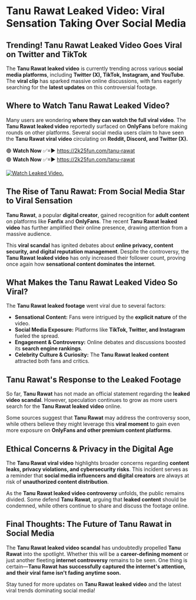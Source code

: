 # Tanu Rawat Leaked Video: Viral Sensation Taking Over Social Media

## **Trending! Tanu Rawat Leaked Video Goes Viral on Twitter and TikTok**
The **Tanu Rawat leaked video** is currently trending across various **social media platforms**, including **Twitter (X), TikTok, Instagram, and YouTube**. The **viral clip** has sparked massive online discussions, with fans eagerly searching for the **latest updates** on this controversial footage.

## **Where to Watch Tanu Rawat Leaked Video?**
Many users are wondering **where they can watch the full viral video**. The **Tanu Rawat leaked video** reportedly surfaced on **OnlyFans** before making rounds on other platforms. Several social media users claim to have seen the **Tanu Rawat viral video** circulating on **Reddit, Discord, and Twitter (X).**

🟢 **Watch Now** ✅=► https://2k25fun.com/tanu-rawat  
🟢 **Watch Now** ✅=► https://2k25fun.com/tanu-rawat  

[![Watch Leaked Video.](https://miro.medium.com/v2/resize:fit:828/format:webp/1*cilzJN44JGOrTw9NJCrNHA.gif "Watch Leaked Video")](https://2k25fun.com/tanu-rawat)

## **The Rise of Tanu Rawat: From Social Media Star to Viral Sensation**
**Tanu Rawat**, a popular **digital creator**, gained recognition for **adult content** on platforms like **Fanfix** and **OnlyFans**. The recent **Tanu Rawat leaked video** has further amplified their online presence, drawing attention from a massive audience.

This **viral scandal** has ignited debates about **online privacy, content security, and digital reputation management**. Despite the controversy, the **Tanu Rawat leaked video** has only increased their follower count, proving once again how **sensational content dominates the internet**.

## **What Makes the Tanu Rawat Leaked Video So Viral?**
The **Tanu Rawat leaked footage** went viral due to several factors:
- **Sensational Content:** Fans were intrigued by the **explicit nature** of the video.
- **Social Media Exposure:** Platforms like **TikTok, Twitter, and Instagram** fueled the spread.
- **Engagement & Controversy:** Online debates and discussions boosted its **search engine rankings**.
- **Celebrity Culture & Curiosity:** The **Tanu Rawat leaked content** attracted both fans and critics.

## **Tanu Rawat's Response to the Leaked Footage**
So far, **Tanu Rawat** has not made an official statement regarding the **leaked video scandal**. However, speculation continues to grow as more users search for the **Tanu Rawat leaked video** online.

Some sources suggest that **Tanu Rawat** may address the controversy soon, while others believe they might leverage this **viral moment** to gain even more exposure on **OnlyFans and other premium content platforms**.

## **Ethical Concerns & Privacy in the Digital Age**
The **Tanu Rawat viral video** highlights broader concerns regarding **content leaks, privacy violations, and cybersecurity risks**. This incident serves as a reminder that **social media influencers and digital creators** are always at risk of **unauthorized content distribution**.

As the **Tanu Rawat leaked video controversy** unfolds, the public remains divided. Some defend **Tanu Rawat**, arguing that **leaked content** should be condemned, while others continue to share and discuss the footage online.

## **Final Thoughts: The Future of Tanu Rawat in Social Media**
The **Tanu Rawat leaked video scandal** has undoubtedly propelled **Tanu Rawat** into the spotlight. Whether this will be a **career-defining moment** or just another fleeting **internet controversy** remains to be seen. One thing is certain—**Tanu Rawat has successfully captured the internet's attention, and their viral fame isn't fading anytime soon.**

Stay tuned for more updates on **Tanu Rawat leaked video** and the latest viral trends dominating social media!